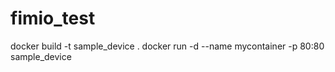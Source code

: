 # fimio_test

docker build -t sample_device . 
docker run -d --name mycontainer -p 80:80 sample_device